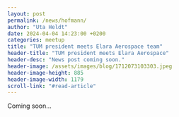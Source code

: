 ```yaml
---
layout: post
permalink: /news/hofmann/
author: "Uta Heldt"
date: 2024-04-04 14:23:00 +0200
categories: meetup
title: "TUM president meets Elara Aerospace team"
header-title: "TUM president meets Elara Aerospace"
header-desc: "News post coming soon."
header-image: /assets/images/blog/1712073103303.jpeg
header-image-height: 885
header-image-width: 1179
scroll-link: "#read-article"
---
```


Coming soon...
